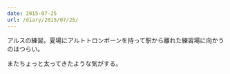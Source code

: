 ```yaml
---
date: 2015-07-25
url: /diary/2015/07/25/
---
```


アルスの練習。夏場にアルトトロンボーンを持って駅から離れた練習場に向かうのはつらい。

またちょっと太ってきたような気がする。